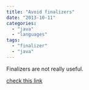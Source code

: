```yaml
---
title: "Avoid finalizers"
date: "2013-10-11"
categories: 
  - "java"
  - "languages"
tags: 
  - "finalizer"
  - "java"
---
```


Finalizers are not really useful.

[check this link](http://books.google.ch/books?id=ka2VUBqHiWkC&pg=PA27&lpg=PA27&dq=Item+7:+Avoid+finalizers&source=bl&ots=yYKfNgu_M4&sig=WylcHuQVtaZShk0FvwT-RPGtjss&hl=en&sa=X&ei=BSxJUpWuG6qg7AaKr4GQDg&redir_esc=y#v=onepage&q=Item%207%3A%20Avoid%20finalizers&f=false")
